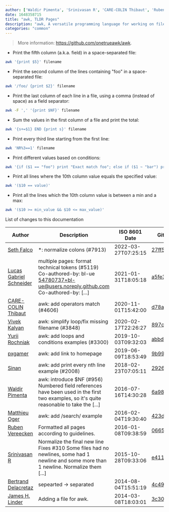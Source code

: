 ```yaml
---
author: ['Waldir Pimenta', 'Srinivasan R', 'CARE-COLIN Thibaut', 'Ruben Vereecken', 'pxgamer', 'Sinan', 'Matthieu Oger', 'James H. Linder', 'Bertrand Delacretaz', 'Vivek Kalyan', 'Yurii Rochniak', 'Lucas Gabriel Schneider', 'Seth Falco']
date: 1648358715
title: "awk, TLDR Pages"
description: "awk, A versatile programming language for working on files."
categories: "common"
---
```

> More information: <https://github.com/onetrueawk/awk>.

- Print the fifth column (a.k.a. field) in a space-separated file:

```bash
awk '{print $5}' filename
```

- Print the second column of the lines containing "foo" in a space-separated file:

```bash
awk '/foo/ {print $2}' filename
```

- Print the last column of each line in a file, using a comma (instead of space) as a field separator:

```bash
awk -F ',' '{print $NF}' filename
```

- Sum the values in the first column of a file and print the total:

```bash
awk '{s+=$1} END {print s}' filename
```

- Print every third line starting from the first line:

```bash
awk 'NR%3==1' filename
```

- Print different values based on conditions:

```bash
awk '{if ($1 == "foo") print "Exact match foo"; else if ($1 ~ "bar") print "Partial match bar"; else print "Baz"}' filename
```

- Print all lines where the 10th column value equals the specified value:

```bash
awk '($10 == value)'
```

- Print all the lines which the 10th column value is between a min and a max:

```bash
awk '($10 >= min_value && $10 <= max_value)'
```
List of changes to this documentation


Author | Description | ISO 8601 Date | GitHub link
------|-----|-----|-----
[Seth Falco](mailto:seth@falco.fun) | *: normalize colons (#7913) | 2022-03-27T07:25:15 | [27ff55fc2eea](https://github.com/tldr-pages/tldr/commit/27ff55fc2eea445eb5216c3b1d934960539fc024)
[Lucas Gabriel Schneider](mailto:casdpa@gmail.com) | multiple pages: format technical tokens (#5119) Co-authored-by: bl-ue <54780737+bl-ue@users.noreply.github.com> Co-authored-by: [...] | 2021-01-31T18:05:18 | [a5fe31bc47ae](https://github.com/tldr-pages/tldr/commit/a5fe31bc47aece3efa5e66b52b3cf384f27d5d72)
[CARE-COLIN Thibaut](mailto:carecolin@gmail.com) | awk: add operators match (#4606) | 2020-11-01T15:42:00 | [d78a7103fe7a](https://github.com/tldr-pages/tldr/commit/d78a7103fe7a55ee8ec04cd1ed8eea12f3dbb3a0)
[Vivek Kalyan](mailto:hello@vivekkalyan.com) | awk: simplify loop/fix missing filename (#3848) | 2020-02-17T22:26:27 | [897cff578dd2](https://github.com/tldr-pages/tldr/commit/897cff578dd2e3f0aefdffa10326a2c99afa42df)
[Yurii Rochniak](mailto:yrochnyak@gmail.com) | awk: add loops and conditions examples (#3300) | 2019-10-03T09:32:03 | [abbdb46c3b43](https://github.com/tldr-pages/tldr/commit/abbdb46c3b435ce6266dd70392654f5198bfb6db)
[pxgamer](mailto:owzie123@gmail.com) | awk: add link to homepage | 2019-06-09T18:53:49 | [9b992ed24e17](https://github.com/tldr-pages/tldr/commit/9b992ed24e17e927b7b1cc505184ad30879e6c84)
[Sinan](mailto:sbulutw@gmail.com) | awk: add print every nth line example (#2008) | 2018-02-23T07:05:11 | [2926835dd67f](https://github.com/tldr-pages/tldr/commit/2926835dd67fe4e352bb5e38bdd17fbedac5920a)
[Waldir Pimenta](mailto:waldyrious@gmail.com) | awk: introduce $NF (#956) Numbered field references have been used in the first two examples, so it's quite reasonable to take the [...] | 2016-07-16T14:30:28 | [6a988e932528](https://github.com/tldr-pages/tldr/commit/6a988e9325283efdbfc8d06e66901808750e2db8)
[Matthieu Oger](mailto:moger@pixelnest.io) | awk: add /search/ example | 2016-02-04T19:30:40 | [423d71f9e5cd](https://github.com/tldr-pages/tldr/commit/423d71f9e5cdf7a0e2ab05094f5aa84b33757176)
[Ruben Vereecken](mailto:rubenvereecken@gmail.com) | Formatted all pages according to guidelines. | 2016-01-08T09:38:59 | [066582e8eab5](https://github.com/tldr-pages/tldr/commit/066582e8eab57bce9861cc8d379e158d61f1cc95)
[Srinivasan R](mailto:srinivasanr@gmail.com) | Normalize the final new line Fixes #310 Some files had no newlines, some had 1 newline and some more than 1 newline. Normalize them [...] | 2015-10-28T09:33:06 | [e4114fa6cce7](https://github.com/tldr-pages/tldr/commit/e4114fa6cce7339425809afef817b06e872d7ca7)
[Bertrand Delacretaz](mailto:bdelacretaz@apache.org) | sepearted -> separated | 2014-08-04T15:51:19 | [4c4995d77bba](https://github.com/tldr-pages/tldr/commit/4c4995d77bba43e3f385d62c1724a90ca8ac2295)
[James H. Linder](mailto:james@jlinder.com) | Adding a file for awk. | 2014-03-08T18:03:01 | [3c3031854755](https://github.com/tldr-pages/tldr/commit/3c3031854755d26afac5142fb3cc0df02ef9b919)

